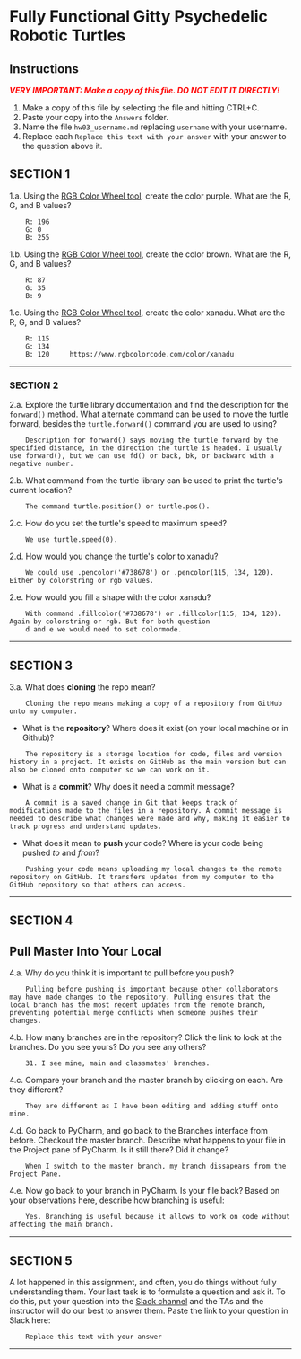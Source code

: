 # Fully Functional Gitty Psychedelic Robotic Turtles

## Instructions

**_<span style="color:red">
    VERY IMPORTANT: Make a copy of this file. DO NOT EDIT IT DIRECTLY!
</span>_**

1. Make a copy of this file by selecting the file and hitting CTRL+C. 
2. Paste your copy into the `Answers` folder.
3. Name the file `hw03_username.md` replacing `username` with your username.
4. Replace each `Replace this text with your answer` with your answer to the question above it.

## SECTION 1

1.a. Using the [RGB Color Wheel tool](https://colorspire.com/rgb-color-wheel/), create the color purple. 
     What are the R, G, and B values?

```
    R: 196
    G: 0
    B: 255
```

1.b. Using the [RGB Color Wheel tool](https://colorspire.com/rgb-color-wheel/), create the color brown. 
     What are the R, G, and B values? 

```
    R: 87
    G: 35
    B: 9
```

1.c. Using the [RGB Color Wheel tool](https://colorspire.com/rgb-color-wheel/), create the color xanadu. 
     What are the R, G, and B values?

```
    R: 115
    G: 134
    B: 120     https://www.rgbcolorcode.com/color/xanadu
```

---

### SECTION 2

2.a. Explore the turtle library documentation and find the description for the 
     `forward()` method. What alternate command can be used to move the turtle forward, 
     besides the `turtle.forward()` command you are used to using?

```
    Description for forward() says moving the turtle forward by the specified distance, in the direction the turtle is headed. I usually use forward(), but we can use fd() or back, bk, or backward with a negative number.
```

2.b. What command from the turtle library can be used to print the turtle's current 
   location?
   
```
    The command turtle.position() or turtle.pos().
```

2.c. How do you set the turtle's speed to maximum speed?
   
```
    We use turtle.speed(0).
```

2.d. How would you change the turtle's color to xanadu? 

```
    We could use .pencolor('#738678') or .pencolor(115, 134, 120). Either by colorstring or rgb values.
```

2.e. How would you fill a shape with the color xanadu?

```
    With command .fillcolor('#738678') or .fillcolor(115, 134, 120). Again by colorstring or rgb. But for both question
    d and e we would need to set colormode.
```

---

## SECTION 3

3.a. What does **cloning** the repo mean?

```
    Cloning the repo means making a copy of a repository from GitHub onto my computer.
```


- What is the **repository**? Where does it exist (on your local machine or in Github)?

```
    The repository is a storage location for code, files and version history in a project. It exists on GitHub as the main version but can also be cloned onto computer so we can work on it.
```


- What is a **commit**? Why does it need a commit message?

```
    A commit is a saved change in Git that keeps track of modifications made to the files in a repository. A commit message is needed to describe what changes were made and why, making it easier to track progress and understand updates.
```


- What does it mean to **push** your code? Where is your code being pushed _to_ and _from_?

```
    Pushing your code means uploading my local changes to the remote repository on GitHub. It transfers updates from my computer to the GitHub repository so that others can access.
```

---

## SECTION 4

## Pull Master Into Your Local

4.a. Why do you think it is important to pull before you push?

```
    Pulling before pushing is important because other collaborators may have made changes to the repository. Pulling ensures that the local branch has the most recent updates from the remote branch, preventing potential merge conflicts when someone pushes their changes.
```

4.b. How many branches are in the repository?
     Click the link to look at the branches. Do you see yours? Do you see any others? 

```
    31. I see mine, main and classmates' branches.
```


4.c. Compare your branch and the master branch by clicking on each. Are they different?

```
    They are different as I have been editing and adding stuff onto mine.
```


4.d. Go back to PyCharm, and go back to the Branches interface from before. Checkout the 
     master branch.
     Describe what happens to your file in the Project pane of PyCharm. Is it still 
     there? Did it change?

```
    When I switch to the master branch, my branch dissapears from the Project Pane.
```


4.e. Now go back to your branch in PyCharm. Is your file back? Based on your observations
     here, describe how branching is useful:

```
    Yes. Branching is useful because it allows to work on code without affecting the main branch.
```

---

## SECTION 5

A lot happened in this assignment, and often, you do things without fully understanding them. Your last task is to 
formulate a question and ask it. To do this, put your question into the [Slack channel](https://bereacs.slack.com/archives/C3QACGH8R) and the TAs and the 
instructor will do our best to answer them. Paste the link to your question in Slack here:

```
    Replace this text with your answer
```

---